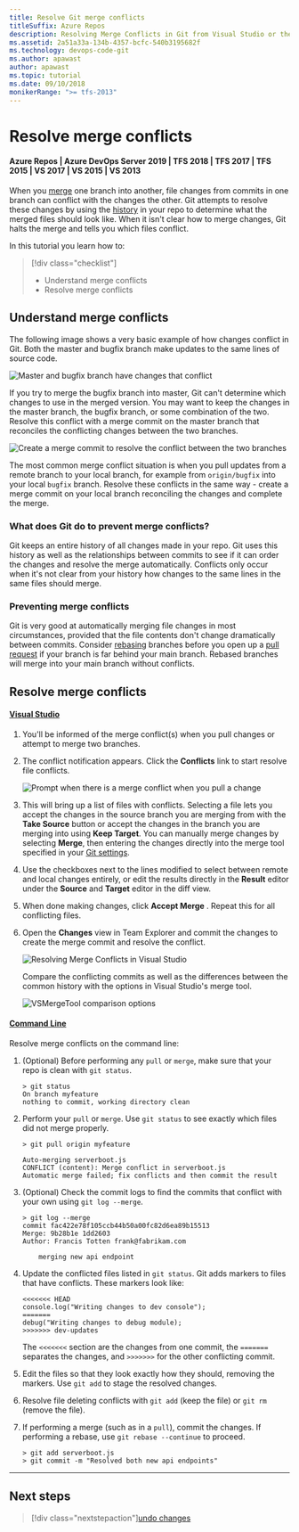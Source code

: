 ```yaml
---
title: Resolve Git merge conflicts
titleSuffix: Azure Repos
description: Resolving Merge Conflicts in Git from Visual Studio or the command line.
ms.assetid: 2a51a33a-134b-4357-bcfc-540b3195682f
ms.technology: devops-code-git
ms.author: apawast
author: apawast
ms.topic: tutorial
ms.date: 09/10/2018
monikerRange: ">= tfs-2013"
---
```


# Resolve merge conflicts

#### Azure Repos | Azure DevOps Server 2019 | TFS 2018 | TFS 2017 | TFS 2015 | VS 2017 | VS 2015 | VS 2013

When you [merge](pulling.md) one branch into another, file changes from commits in one branch can conflict with the changes the other.
Git attempts to resolve these changes by using the [history](review-history.md) in your repo to determine what the merged files should look like.
When it isn't clear how to merge changes, Git halts the merge and tells you which files conflict.

In this tutorial you learn how to:

> [!div class="checklist"]
>
> - Understand merge conflicts
> - Resolve merge conflicts

## Understand merge conflicts

The following image shows a very basic example of how changes conflict in Git. Both the master and bugfix branch make updates to the same lines of source code.

![Master and bugfix branch have changes that conflict](media/merge-conflict.png)

If you try to merge the bugfix branch into master, Git can't determine which changes to use in the merged version. You may want to keep the changes
in the master branch, the bugfix branch, or some combination of the two. Resolve this conflict with a merge commit on the master branch
that reconciles the conflicting changes between the two branches.

![Create a merge commit to resolve the conflict between the two branches](media/merge-conflict-resolved.png)

The most common merge conflict situation is when you pull updates from a remote branch to your local branch, for example from `origin/bugfix` into your local `bugfix` branch.
Resolve these conflicts in the same way - create a merge commit on your local branch reconciling the changes and complete the merge.

### What does Git do to prevent merge conflicts?

Git keeps an entire history of all changes made in your repo. Git uses this history as well as the relationships between commits to see if it can order the changes and resolve the merge automatically.
Conflicts only occur when it's not clear from your history how changes to the same lines in the same files should merge.

### Preventing merge conflicts

Git is very good at automatically merging file changes in most circumstances, provided that the file contents don't change dramatically between commits.
Consider [rebasing](rebase.md) branches before you open up a [pull request](pullrequest.md) if your branch is far behind your main branch.
Rebased branches will merge into your main branch without conflicts.

## Resolve merge conflicts

#### [Visual Studio](#tab/visual-studio/)

1. You'll be informed of the merge conflict(s) when you pull changes or attempt to merge two branches.
2. The conflict notification appears. Click the **Conflicts** link to start resolve file conflicts.

   ![Prompt when there is a merge conflict when you pull a change](media/merge_prompt_vs.png)

3. This will bring up a list of files with conflicts. Selecting a file lets you accept the changes in the source branch you are merging from with the **Take Source** button or accept the changes in the branch you are merging into using **Keep Target**.
   You can manually merge changes by selecting **Merge**, then entering the changes directly into the merge tool specified in your [Git settings](git-config.md#diff--merge-tools).
4. Use the checkboxes next to the lines modified to select between remote and local changes entirely, or edit the results directly in the **Result** editor under the **Source** and **Target** editor in the diff view.
5. When done making changes, click **Accept Merge** . Repeat this for all conflicting files.
6. Open the **Changes** view in Team Explorer and commit the changes to create the merge commit and resolve the conflict.

   ![Resolving Merge Conflicts in Visual Studio](media/vsmerge.gif)

   Compare the conflicting commits as well as the differences between the common history with the options in Visual Studio's merge tool.

   ![VSMergeTool comparison options](media/vsmergeoptions.png)

#### [Command Line](#tab/command-line/)

Resolve merge conflicts on the command line:

1. (Optional) Before performing any `pull` or `merge`, make sure that your repo is clean with `git status`.

   ```
   > git status
   On branch myfeature
   nothing to commit, working directory clean
   ```

2. Perform your `pull` or `merge`. Use `git status` to see exactly which files did not merge properly.

   ```
   > git pull origin myfeature

   Auto-merging serverboot.js
   CONFLICT (content): Merge conflict in serverboot.js
   Automatic merge failed; fix conflicts and then commit the result
   ```

3. (Optional) Check the commit logs to find the commits that conflict with your own using `git log --merge`.

   ```
   > git log --merge
   commit fac422e78f105ccb44b50a00fc82d6ea89b15513
   Merge: 9b28b1e 1dd2603
   Author: Francis Totten frank@fabrikam.com

       merging new api endpoint
   ```

4. Update the conflicted files listed in `git status`. Git adds markers to files that have conflicts. These markers look like:

   ```
   <<<<<<< HEAD
   console.log("Writing changes to dev console");
   =======
   debug("Writing changes to debug module);
   >>>>>>> dev-updates
   ```

   The `<<<<<<<` section are the changes from one commit, the `=======` separates the changes, and `>>>>>>>` for the other conflicting commit.

5. Edit the files so that they look exactly how they should, removing the markers. Use `git add` to stage the resolved changes.
6. Resolve file deleting conflicts with `git add` (keep the file) or `git rm` (remove the file).
7. If performing a merge (such as in a `pull`), commit the changes. If performing a rebase, use `git rebase --continue` to proceed.

   ```
   > git add serverboot.js
   > git commit -m "Resolved both new api endpoints"
   ```

---

## Next steps

> [!div class="nextstepaction"][undo changes](undo.md)
